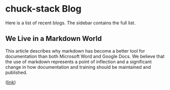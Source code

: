 # chuck-stack Blog

Here is a list of recent blogs. The sidebar contains the full list.

## We Live in a Markdown World

This article describes why markdown has become a better tool for documentation than both Microsoft Word and Google Docs. We believe that the use of markdown represents a point of inflection and a significant change in how documentation and training should be maintained and published.

([link](./blog-live-markdown-world.md))
